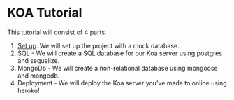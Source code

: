 # KOA Tutorial

This tutorial will consist of 4 parts.

1. [Set up](https://github.com/KachiiC/Koa_tutorial/tree/master/Parts/1%20-%20ServerSetup). We will set up the project with a mock database.
2. SQL - We will create a SQL database for our Koa server using postgres and sequelize.
3. MongoDb - We will create a non-relational database using mongoose and mongodb. 
4. Deployment - We will deploy the Koa server you've made to online using heroku!

